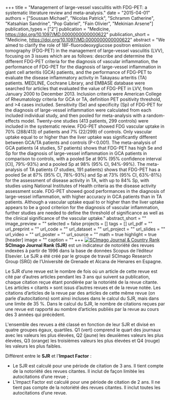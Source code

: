 +++
title = "Management of large-vessel vasculitis with FDG-PET: a systematic literature review and meta-analysis."
date = "2015-04-01"
authors = ["Soussan Michael", "Nicolas Patrick", "Schramm Catherine", "Katsahian Sandrine", "Pop Gabriel", "Fain Olivier", "Mekinian Arsene"]
publication_types = ["2"]
publication = "Medicine, https://doi.org/10.1097/MD.0000000000000622"
publication_short = "Medicine, https://doi.org/10.1097/MD.0000000000000622"
abstract = "We aimed to clarify the role of 18F-fluorodeoxyglucose positron emission tomography (FDG-PET) in the management of large-vessel vasculitis (LVV), focusing on 3 issues which are as follows: describe and determine the different FDG-PET criteria for the diagnosis of vascular inflammation, the performance of FDG-PET for the diagnosis of large-vessel inflammation in giant cell arteritis (GCA) patients, and the performance of FDG-PET to evaluate the disease inflammatory activity in Takayasu arteritis (TA) patients. MEDLINE, Cochrane Library, and EMBASE database were searched for articles that evaluated the value of FDG-PET in LVV, from January 2000 to December 2013. Inclusion criteria were American College of Rheumatology criteria for GCA or TA, definition PET positivity threshold, and &gt;4 cases included. Sensitivity (Se) and specificity (Sp) of FDG-PET for the diagnosis of large-vessel inflammation were calculated from each included individual study, and then pooled for meta-analysis with a random-effects model. Twenty-one studies (413 patients, 299 controls) were included in the systematic review. FDG-PET showed FDG vascular uptake in 70% (288/413) of patients and 7% (22/299) of controls. Only vascular uptake equal to or higher than the liver uptake was significantly different between GCA/TA patients and controls (P &lt; 0.001). The meta-analysis of GCA patients (4 studies, 57 patients) shows that FDG-PET has high Se and Sp for the diagnosis of large-vessel inflammation in GCA patients in comparison to controls, with a pooled Se at 90% (95% confidence interval [CI], 79%-93%) and a pooled Sp at 98% (95% CI, 94%-99%). The meta-analysis of TA patients (7 studies, 191 patients) shows that FDG-PET has a pooled Se at 87% (95% CI, 78%-93%) and Sp at 73% (95% CI, 63%-81%) for the assessment of disease activity in TA, with up to 84% Sp, with studies using National Institutes of Health criteria as the disease activity assessment scale. FDG-PET showed good performances in the diagnosis of large-vessel inflammation, with higher accuracy in GCA patients than in TA patients. Although a vascular uptake equal to or higher than the liver uptake appears to be a good criterion for the diagnosis of vascular inflammation, further studies are needed to define the threshold of significance as well as the clinical significance of the vascular uptake."
abstract_short = ""
image_preview = ""
selected = false
projects = []
tags = []
url_pdf = ""
url_preprint = ""
url_code = ""
url_dataset = ""
url_project = ""
url_slides = ""
url_video = ""
url_poster = ""
url_source = ""
math = true
highlight = true
[header]
image = ""
caption = ""
+++
<a href="https://www.scimagojr.com/journalsearch.php?q=18387&amp;tip=sid&amp;exact=no" title="SCImago Journal &amp; Country Rank"><img border="0" src="https://www.scimagojr.com/journal_img.php?id=18387" alt="SCImago Journal &amp; Country Rank"  /></a>
**SCImago Journal Rank (SJR)** est un indicateur de notoriété des revues indexées à partir de 1996 dans la base de données Scopus de l’éditeur Elsevier. Le SJR a été créé par le groupe de travail SCImago Research Group (SRG) de l’Université de Grenade et Alcana de Henares en Espagne.  
  
Le SJR d’une revue est le nombre de fois où un article de cette revue est cité par d’autres articles pendant les 3 ans qui suivent sa publication, chaque citation reçue étant pondérée par la notoriété de la revue citante. Les articles « citants » sont issus d’autres revues et de la revue notée. Les citations d’articles de la revue par des articles de cette même revue (on parle d’autocitations) sont ainsi incluses dans le calcul du SJR, mais dans une limite de 35 %. Dans le calcul du SJR, le nombre de citations reçues par une revue est rapporté au nombre d’articles publiés par la revue au cours des 3 années qui précèdent.  
  
L'ensemble des revues a été classé en fonction de leur SJR et divisé en quatre groupes égaux, quartiles. Q1 (vert) comprend le quart des journaux avec les valeurs les plus élevées, Q2 (jaune) les deuxièmes valeurs les plus élevées, Q3 (orange) les troisièmes valeurs les plus élevées et Q4 (rouge) les valeurs les plus faibles.  
  
Différent entre le **SJR** et l'**Impact Factor** :  
- Le SJR est calculé pour une période de citation de 3 ans. Il tient compte de la notoriété des revues citantes. Il inclut de façon limitée les autocitations d’une revue ;  
- L'Impact Factor est calculé pour une période de citation de 2 ans. Il ne tient pas compte de la notoriété des revues citantes. Il inclut toutes les autocitations d’une revue.
